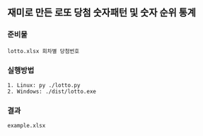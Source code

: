 ## 재미로 만든 로또 당첨 숫자패턴 및 숫자 순위 통계

### 준비물
```
lotto.xlsx 회차별 당첨번호
```

### 실행방법
```
1. Linux: py ./lotto.py
2. Windows: ./dist/lotto.exe
```

### 결과
```
example.xlsx
```
